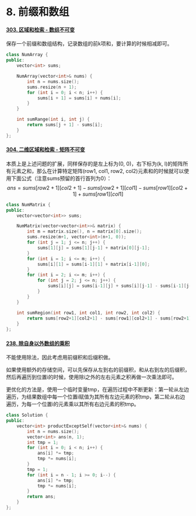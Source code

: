 # 8. 前缀和数组

#### [303. 区域和检索 - 数组不可变](https://leetcode-cn.com/problems/range-sum-query-immutable/)

保存一个前缀和数组结构，记录数组的前k项和，要计算的时候相减即可。

```c++
class NumArray {
public:
    vector<int> sums;

    NumArray(vector<int>& nums) {
        int n = nums.size();
        sums.resize(n + 1);
        for (int i = 0; i < n; i++) {
            sums[i + 1] = sums[i] + nums[i];
        }
    }

    int sumRange(int i, int j) {
        return sums[j + 1] - sums[i];
    }
};
```



#### [304. 二维区域和检索 - 矩阵不可变](https://leetcode-cn.com/problems/range-sum-query-2d-immutable/)

本质上是上述问题的扩展，同样保存的是左上标为(0, 0)，右下标为(k, l)的矩阵所有元素之和，那么在计算特定矩阵(row1, col1, row2, col2)元素和的时候就可以使用下面公式（注意sums预留的首行首列为0）：
$$
ans = sums[row2+1][col2+1]-sums[row2+1][col1]-sums[row1][col2+1]+sums[row1][col1]
$$

```c++
class NumMatrix {
public:
    vector<vector<int>> sums;

    NumMatrix(vector<vector<int>>& matrix) {
        int m = matrix.size(), n = matrix[0].size();
        sums.resize(m+1, vector<int>(n+1, 0));
        for (int j = 1; j <= n; j++) {
            sums[1][j] = sums[1][j-1] + matrix[0][j-1];
        }
        for (int i = 1; i <= m; i++) {
            sums[i][1] = sums[i-1][1] + matrix[i-1][0];
        }
        for (int i = 2; i <= m; i++) {
            for (int j = 2; j <= n; j++) {
                sums[i][j] = sums[i-1][j] + sums[i][j-1] - sums[i-1][j-1] + matrix[i-1][j-1];
            }
        }
    }
    
    int sumRegion(int row1, int col1, int row2, int col2) {
        return sums[row2+1][col2+1] - sums[row1][col2+1] - sums[row2+1][col1] + sums[row1][col1];
    }
};
```



#### [238. 除自身以外数组的乘积](https://leetcode-cn.com/problems/product-of-array-except-self/)

不能使用除法，因此考虑用前缀积和后缀积做。

如果使用额外的存储空间，可以先保存从左到右的前缀积，和从右到左的后缀积，然后再遍历到位置i的时候，使用除i之外的左右元素之积再做一次乘法即可。

更优化的方法是，使用一个临时变量tmp，在遍历过程中不断更新：第一轮从左边遍历，为结果数组中每一个位置i赋值为其所有左边元素的积tmp，第二轮从右边遍历，为每一个位置i的元素乘以其所有右边元素的积tmp。

```c++
class Solution {
public:
    vector<int> productExceptSelf(vector<int>& nums) {
        int n = nums.size();
        vector<int> ans(n, 1);
        int tmp = 1;
        for (int i = 0; i < n; i++) {
            ans[i] *= tmp;
            tmp *= nums[i];
        }
        tmp = 1;
        for (int i = n - 1; i >= 0; i--) {
            ans[i] *= tmp;
            tmp *= nums[i];
        }
        return ans;
    }
};
```

